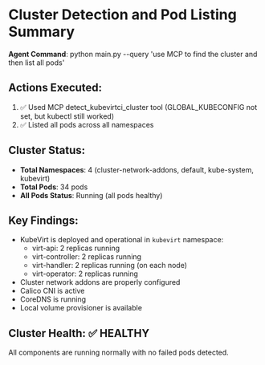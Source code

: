 # Cluster Detection and Pod Listing Summary

**Agent Command**: python main.py --query 'use MCP to find the cluster and then list all pods'

## Actions Executed:
1. ✅ Used MCP detect_kubevirtci_cluster tool (GLOBAL_KUBECONFIG not set, but kubectl still worked)
2. ✅ Listed all pods across all namespaces

## Cluster Status:
- **Total Namespaces**: 4 (cluster-network-addons, default, kube-system, kubevirt)
- **Total Pods**: 34 pods
- **All Pods Status**: Running (all pods healthy)

## Key Findings:
- KubeVirt is deployed and operational in `kubevirt` namespace:
  - virt-api: 2 replicas running
  - virt-controller: 2 replicas running  
  - virt-handler: 2 replicas running (on each node)
  - virt-operator: 2 replicas running
- Cluster network addons are properly configured
- Calico CNI is active
- CoreDNS is running
- Local volume provisioner is available

## Cluster Health: ✅ HEALTHY
All components are running normally with no failed pods detected.
